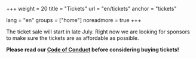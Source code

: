 +++
weight = 20
title = "Tickets"
url = "en/tickets"
anchor = "tickets"

lang = "en"
groups = ["home"]
noreadmore = true
+++

The ticket sale will start in late July. Right now we are looking for sponsors to make sure the tickets are as affordable as possible.

**Please read our <a href="/en/code-of-conduct/">Code of Conduct</a> before considering buying tickets!**

<!--more-->